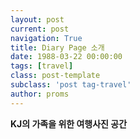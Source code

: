 ```yaml
---
layout: post
current: post
navigation: True
title: Diary Page 소개
date: 1988-03-22 00:00:00
tags: [travel]
class: post-template
subclass: 'post tag-travel'
author: proms
---
```


**KJ의 가족을 위한 여행사진 공간**
